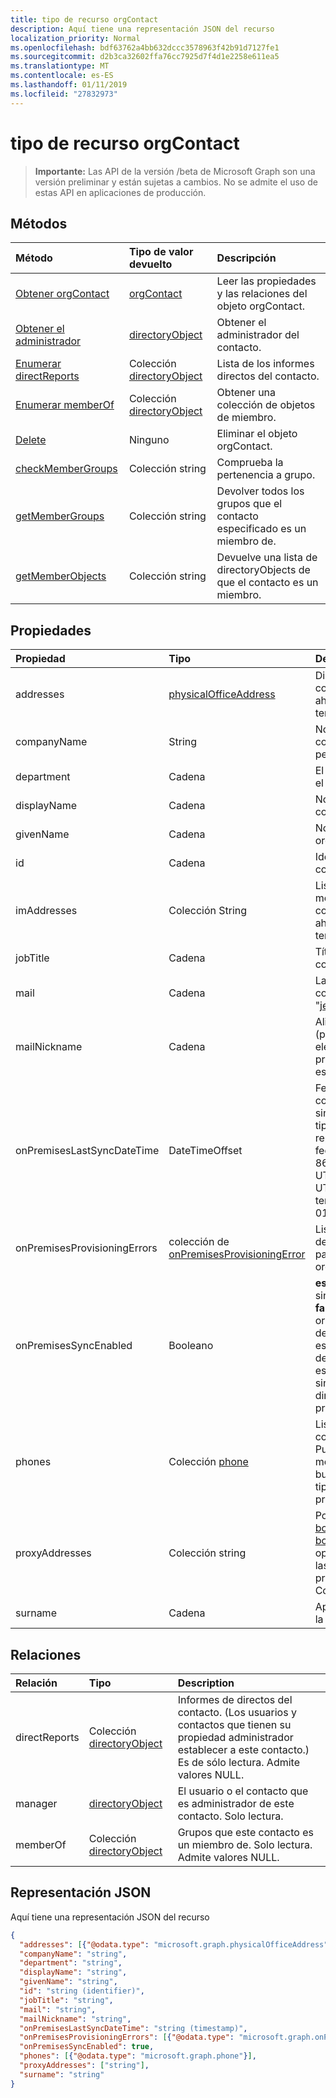 ```yaml
---
title: tipo de recurso orgContact
description: Aquí tiene una representación JSON del recurso
localization_priority: Normal
ms.openlocfilehash: bdf63762a4bb632dccc3578963f42b91d7127fe1
ms.sourcegitcommit: d2b3ca32602ffa76cc7925d7f4d1e2258e611ea5
ms.translationtype: MT
ms.contentlocale: es-ES
ms.lasthandoff: 01/11/2019
ms.locfileid: "27832973"
---
```

# <a name="orgcontact-resource-type"></a>tipo de recurso orgContact

> **Importante:** Las API de la versión /beta de Microsoft Graph son una versión preliminar y están sujetas a cambios. No se admite el uso de estas API en aplicaciones de producción.

## <a name="methods"></a>Métodos

| Método           | Tipo de valor devuelto    |Descripción|
|:---------------|:--------|:----------|
|[Obtener orgContact](../api/orgcontact-get.md) | [orgContact](orgcontact.md) |Leer las propiedades y las relaciones del objeto orgContact.|
|[Obtener el administrador](../api/orgcontact-get-manager.md) |[directoryObject](directoryobject.md)| Obtener el administrador del contacto.|
|[Enumerar directReports](../api/orgcontact-list-directreports.md) |Colección [directoryObject](directoryobject.md)| Lista de los informes directos del contacto.|
|[Enumerar memberOf](../api/orgcontact-list-memberof.md) |Colección [directoryObject](directoryobject.md)| Obtener una colección de objetos de miembro.|
|[Delete](../api/orgcontact-delete.md) | Ninguno |Eliminar el objeto orgContact. |
|[checkMemberGroups](../api/orgcontact-checkmembergroups.md)|Colección string| Comprueba la pertenencia a grupo. |
|[getMemberGroups](../api/orgcontact-getmembergroups.md)|Colección string| Devolver todos los grupos que el contacto especificado es un miembro de. |
|[getMemberObjects](../api/orgcontact-getmemberobjects.md)|Colección string| Devuelve una lista de directoryObjects de que el contacto es un miembro. |

## <a name="properties"></a>Propiedades

| Propiedad     | Tipo   |Description|
|:---------------|:--------|:----------|
| addresses                    | [physicalOfficeAddress](physicalofficeaddress.md)            | Direcciones postales para este contacto de la organización. Por ahora un contacto sólo puede tener una dirección física. |
| companyName                  | String                                                    | Nombre de la compañía que este contacto organizativa pertenecen a.                                                                                                                                                                                                                                                                                                                 |
| department                   | Cadena                                                     | El nombre del departamento en el que trabaja el contacto.                                                                                                                                                                                                                                                                                                                                |
| displayName                  | Cadena                                                     | Nombre para mostrar para este contacto de la organización.                                                                                                                                                                                                                                                                                                                                   |
| givenName                    | Cadena                                                     | Nombre para este contacto de la organización.                                                                                                                                                                                                                                                                                                                                     |
| id                           | Cadena                                                     | Identificador único para este contacto de la organización.                                                                                                                                                                                                                                                                                                                             |
| imAddresses                  | Colección String                          | Lista de direcciones de mensajería instantánea para este contacto de la organización. Por ahora un contacto sólo puede tener una dirección SIP.                                                                                                                                                                                                                        |
| jobTitle                     | Cadena                                                     | Título del trabajo para este contacto de la organización.                                                                                                                                                                                                                                                                                                                                      |
|mail|Cadena| La dirección SMTP para el contacto, por ejemplo, "jeff@contoso.onmicrosoft.com". |
| mailNickname                 | Cadena                                                     | Alias de correo electrónico (parte de la dirección de correo electrónico pendiente previamente el símbolo @) para este contacto de la organización.                                                                                                                                                                                                                                                                                |
| onPremisesLastSyncDateTime   | DateTimeOffset                                             | Fecha y hora cuando este contacto organizativa por última sincronizan desde AD local. El tipo de marca de tiempo representa la información de fecha y hora con el formato ISO 8601 y está siempre en hora UTC. Por ejemplo, medianoche UTC del 1 de enero de 2014 tendrá este aspecto: ' 2014-01-01T00:00:00Z'.   |
| onPremisesProvisioningErrors |colección de [onPremisesProvisioningError](onpremisesprovisioningerror.md)       | Lista de cualquier sincronización de aprovisionamiento de errores para este contacto de la organización.                                                                                                                                                                                                                                                                                                |
|onPremisesSyncEnabled|Booleano|**es true** si este objeto se sincroniza de un directorio local; **false** si este objeto se ha originalmente sincronizado desde un directorio local, pero es ya no sincronizado y ahora definirlas en Exchange; **null** si este objeto nunca se sincronizaron desde un directorio local (valor predeterminado).|
| phones                       | Colección [phone](phone.md)                            | Lista de teléfonos para este contacto de la organización. Pueden ser tipos de teléfono móvil, empresarial y businessFax. Sólo uno de cada tipo de nunca puede estar presente en la colección.                                                                                                                       |
| proxyAddresses               | Colección string                                         | Por ejemplo: ["SMTP: bob@contoso.com", "smtp: bob@sales.contoso.com"]. El operador **any** es necesario para las expresiones de filtro en las propiedades multivalor. Compatible con \$filtro.                                                                                                                                                                               |
| surname                      | Cadena                                                     | Apellidos para este contacto de la organización.                          |

## <a name="relationships"></a>Relaciones

| Relación | Tipo   |Description|
|:---------------|:--------|:----------|
|directReports|Colección [directoryObject](directoryobject.md)| Informes de directos del contacto. (Los usuarios y contactos que tienen su propiedad administrador establecer a este contacto.)  Es de sólo lectura. Admite valores NULL.|
|manager|[directoryObject](directoryobject.md)| El usuario o el contacto que es administrador de este contacto. Solo lectura.|
|memberOf|Colección [directoryObject](directoryobject.md)| Grupos que este contacto es un miembro de. Solo lectura. Admite valores NULL.|

## <a name="json-representation"></a>Representación JSON

Aquí tiene una representación JSON del recurso

<!-- {
  "blockType": "resource",
  "optionalProperties": [
    "directReports",
    "manager",
    "memberOf"
  ],
  "@odata.type": "microsoft.graph.orgcontact"
}-->

```json
{
  "addresses": [{"@odata.type": "microsoft.graph.physicalOfficeAddress"}],
  "companyName": "string",
  "department": "string",
  "displayName": "string",
  "givenName": "string",
  "id": "string (identifier)",
  "jobTitle": "string",
  "mail": "string",
  "mailNickname": "string",
  "onPremisesLastSyncDateTime": "string (timestamp)",
  "onPremisesProvisioningErrors": [{"@odata.type": "microsoft.graph.onPremisesProvisioningError"}],
  "onPremisesSyncEnabled": true,
  "phones": [{"@odata.type": "microsoft.graph.phone"}],
  "proxyAddresses": ["string"],
  "surname": "string"
}
```

<!-- uuid: 8fcb5dbc-d5aa-4681-8e31-b001d5168d79
2015-10-25 14:57:30 UTC -->
<!-- {
  "type": "#page.annotation",
  "description": "orgContact resource",
  "keywords": "",
  "section": "documentation",
  "tocPath": ""
}-->
